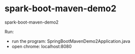 # spark-boot-maven-demo2
spark-boot-maven-demo2


Run: 

- run the program: SpringBootMavenDemo2Application.java
- open chrome: localhost:8080 

